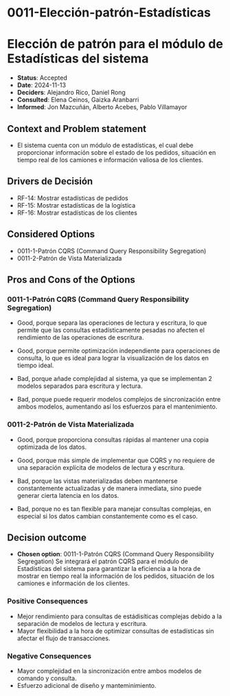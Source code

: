 # 0011-Elección-patrón-Estadísticas

# Elección de patrón para el módulo de Estadísticas del sistema

* **Status**: Accepted
* **Date**: 2024-11-13
* **Deciders**: Alejandro Rico, Daniel Rong
* **Consulted**: Elena Ceinos, Gaizka Aranbarri
* **Informed**: Jon Mazcuñán, Alberto Acebes, Pablo Villamayor

## Context and Problem statement

* El sistema cuenta con un módulo de estadísticas, el cual debe proporcionar información sobre el estado de los pedidos, situación en tiempo real de los camiones e información valiosa de los clientes.

## Drivers de Decisión

* RF-14: Mostrar estadísticas de pedidos
* RF-15: Mostrar estadísticas de la logística
* RF-16: Mostrar estadísticas de los clientes

## Considered Options

* 0011-1-Patrón CQRS (Command Query Responsibility Segregation)
* 0011-2-Patrón de Vista Materializada

## Pros and Cons of the Options

### 0011-1-Patrón CQRS (Command Query Responsibility Segregation)

* Good, porque separa las operaciones de lectura y escritura, lo que permite que las consultas estadísticamente pesadas no afecten el rendimiento de las operaciones de escritura. 
* Good, porque permite optimización independiente para operaciones de consulta, lo que es ideal para lograr la visualización de los datos en tiempo ideal.

* Bad, porque añade complejidad al sistema, ya que se implementan 2 modelos separados para escritura y lectura.
* Bad, porque puede requerir modelos complejos de sincronización entre ambos modelos, aumentando así los esfuerzos para el mantenimiento.

### 0011-2-Patrón de Vista Materializada

* Good, porque proporciona consultas rápidas al mantener una copia optimizada de los datos.
* Good, porque más simple de implementar que CQRS y no requiere de una separación explícita de modelos de lectura y escritura.

* Bad, porque las vistas materializadas deben mantenerse constantemente actualizadas y de manera inmediata, sino puede generar cierta latencia en los datos.
* Bad, porque no es tan flexible para manejar consultas complejas, en especial si los datos cambian constantemente como es el caso.

## Decision outcome

* **Chosen option**: 0011-1-Patrón CQRS (Command Query Responsibility Segregation)
Se integrará el patrón CQRS para el módulo de Estadísticas del sistema para garantizar la eficiencia a la hora de mostrar en tiempo real la información de los pedidos, situación de los camiones e información de los clientes.

### Positive Consequences

* Mejor rendimiento para consultas de estádisíticas complejas debido a la separación de modelos de lectura y escritura.
* Mayor flexibilidad a la hora de optimizar consultas de estadísticas sin afectar el flujo de transacciones.

### Negative Consequences

* Mayor complejidad en la sincronización entre ambos modelos de comando y consulta.
* Esfuerzo adicional de diseño y manteminimiento.